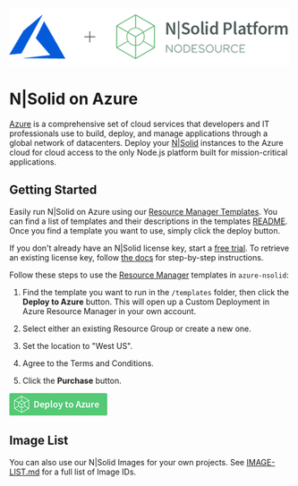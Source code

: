 ![N|Solid](/images/nsolid-azure.png)

# N|Solid on Azure

[Azure](https://azure.microsoft.com/en-us/?v=18.07a) is a comprehensive set of cloud services that developers and IT professionals use to build, deploy, and manage applications through a global network of datacenters. Deploy your [N|Solid](https://nodesource.com/products/nsolid) instances to the Azure cloud for cloud access to the only Node.js platform built for mission-critical applications.

## Getting Started

Easily run N|Solid on Azure using our [Resource Manager Templates](templates/). You can find a list of templates and their descriptions in the templates [README](/templates/README.md). Once you find a template you want to use, simply click the deploy button.

If you don't already have an N|Solid license key, start a [free trial](https://pages.nodesource.com/nsolid-free-trial.html). To retrieve an existing license key, follow [the docs](https://docs.nodesource.com/nsolid/3.0/docs#setting-up-the-nsolid-console) for step-by-step instructions. 

Follow these steps to use the [Resource Manager](https://docs.microsoft.com/en-us/azure/azure-resource-manager/resource-group-portal) templates in `azure-nsolid`:

1. Find the template you want to run in the `/templates` folder, then click the **Deploy to Azure** button. This will open up a Custom Deployment in Azure Resource Manager in your own account.

2. Select either an existing Resource Group or create a new one.

3. Set the location to "West US".

4. Agree to the Terms and Conditions.

5. Click the **Purchase** button.

[![Launch ARM Template](/images/deploy-to-azure.png)](https://portal.azure.com/#create/Microsoft.Template/uri/https%3A%2F%2Fnodesourcearmtemplates.blob.core.windows.net%2Fpublic%2Fnsolid-quick-start.json)

## Image List

You can also use our N|Solid Images for your own projects. See [IMAGE-LIST.md](IMAGE-LIST.md) for a full list of Image IDs.

